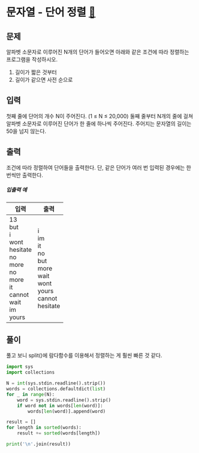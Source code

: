 # 문자열 - 단어 정렬 [🔗](https://www.acmicpc.net/problem/1181)

## 문제

알파벳 소문자로 이루어진 N개의 단어가 들어오면 아래와 같은 조건에 따라 정렬하는 프로그램을 작성하시오.

1. 길이가 짧은 것부터
2. 길이가 같으면 사전 순으로

## 입력

첫째 줄에 단어의 개수 N이 주어진다. (1 ≤ N ≤ 20,000) 둘째 줄부터 N개의 줄에 걸쳐 알파벳 소문자로 이루어진 단어가 한 줄에 하나씩 주어진다. 주어지는 문자열의 길이는 50을 넘지 않는다.

## 출력

조건에 따라 정렬하여 단어들을 출력한다. 단, 같은 단어가 여러 번 입력된 경우에는 한 번씩만 출력한다.

##### 입출력 예

| 입력                                                         | 출력                                                         |
| ------------------------------------------------------------ | ------------------------------------------------------------ |
| 13 <br />but <br />i <br />wont <br />hesitate <br />no <br />more <br />no <br />more <br />it <br />cannot <br />wait <br />im <br />yours | i<br>im<br />it<br />no<br />but <br />more <br />wait <br />wont <br />yours <br />cannot <br />hesitate |

## 풀이

풀고 보니 split()에 람다함수를 이용해서 정렬하는 게 훨씬 빠른 것 같다.

```python
import sys
import collections

N = int(sys.stdin.readline().strip())
words = collections.defaultdict(list)
for _ in range(N):
    word = sys.stdin.readline().strip()
    if word not in words[len(word)]:
        words[len(word)].append(word)

result = []
for length in sorted(words):
    result += sorted(words[length])

print('\n'.join(result))
```